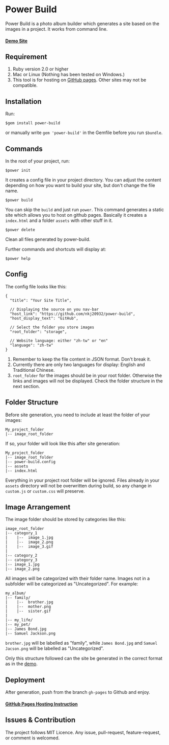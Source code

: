 # Power Build

Power Build is a photo album builder which generates a site based on the images in a project. It works from command line.

#### [Demo Site](http://cstony0917.github.io/warofpic/)

## Requirement

1. Ruby version 2.0 or higher
2. Mac or Linux (Nothing has been tested on Windows.)
3. This tool is for hosting on [GitHub pages](https://pages.github.com/). Other sites may not be compatible.

## Installation

Run:

```
$gem install power-build
```

or manually write `gem 'power-build'` in the Gemfile before you run `$bundle`.

## Commands

In the root of your project, run:

```
$power init
```

It creates a config file in your project directory. You can adjust the content depending on how you want to build your site, but don't change the file name.

```
$power build
```

You can skip the `build` and just run `power`. This command generates a static site which allows you to host on github pages. Basically it creates a `index.html` and a folder `assets` with other stuff in it.

```
$power delete
```

Clean all files generated by power-build.

Further commands and shortcuts will display at:

```
$power help
```

## Config

The config file looks like this:

```
{
  "title": "Your Site Title",

  // Displaying the source on you nav-bar
  "host_link": "https://github.com/nkj20932/power-build",
  "host_display_text": "GitHub",

  // Select the folder you store images
  "root_folder": "storage",

  // Website language: either "zh-tw" or "en"
  "language": "zh-tw"
}

```

1. Remember to keep the file content in JSON format. Don't break it.
2. Currently there are only two languages for display: English and Traditional Chinese.
3. `root_folder` for the images should be in your root folder. Otherwise the links and images will not be displayed. Check the folder structure in the next section.

## Folder Structure

Before site generation, you need to include at least the folder of your images:

```
My_project_folder
|-- image_root_folder
```

If so, your folder will look like this after site generation:

```
My_project_folder
|-- image_root_folder
|-- power-build.config
|-- assets
|-- index.html
```

Everything in your project root folder will be ignored. Files already in your `assets` directory will not be overwritten during build, so any change in `custom.js` or `custom.css` will preserve.

## Image Arrangement

The image folder should be stored by categories like this:

```
image_root_folder
|-- category_1
|    |--  image_1.jpg
|    |--  image_2.png
|    |--  image_3.gif
|
|-- category_2
|-- category_3
|-- image_1.jpg
|-- image_2.png
```

All images will be categorized with their folder name. Images not in a subfolder will be categorized as "Uncategorized". For example:

```
my_album/
|-- family/
|    |--  brother.jpg
|    |--  mother.png
|    |--  sister.gif
|
|-- my_life/
|-- my_pet/
|-- James Bond.jpg
|-- Samuel Jackson.png
```

`brother.jpg` will be labelled as "family", while `James Bond.jpg` and `Samuel Jacson.png` will be labelled as "Uncategorized".

Only this structure followed can the site be generated in the correct format as in the [demo](http://cstony0917.github.io/warofpic/).

## Deployment

After generation, push from the branch `gh-pages` to Github and enjoy.

#### [GitHub Pages Hosting Instruction](https://pages.github.com/)

## Issues & Contribution

The project follows MIT Licence. Any issue, pull-request, feature-request, or comment is welcomed.